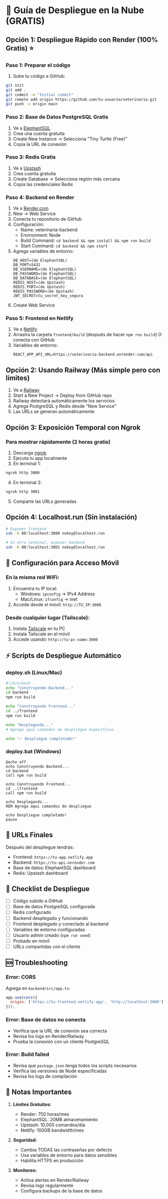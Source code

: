 # 🚀 Guía de Despliegue en la Nube (GRATIS)

## Opción 1: Despliegue Rápido con Render (100% Gratis) ⭐

### Paso 1: Preparar el código
1. Sube tu código a GitHub:
```bash
git init
git add .
git commit -m "Initial commit"
git remote add origin https://github.com/tu-usuario/veterinaria.git
git push -u origin main
```

### Paso 2: Base de Datos PostgreSQL Gratis
1. Ve a [ElephantSQL](https://www.elephantsql.com/)
2. Crea una cuenta gratuita
3. Create New Instance → Selecciona "Tiny Turtle (Free)"
4. Copia la URL de conexión

### Paso 3: Redis Gratis
1. Ve a [Upstash](https://upstash.com/)
2. Crea cuenta gratuita
3. Create Database → Selecciona región más cercana
4. Copia las credenciales Redis

### Paso 4: Backend en Render
1. Ve a [Render.com](https://render.com)
2. New → Web Service
3. Conecta tu repositorio de GitHub
4. Configuración:
   - Name: veterinaria-backend
   - Environment: Node
   - Build Command: `cd backend && npm install && npm run build`
   - Start Command: `cd backend && npm start`
5. Agrega variables de entorno:
   ```
   DB_HOST=(de ElephantSQL)
   DB_PORT=5432
   DB_USERNAME=(de ElephantSQL)
   DB_PASSWORD=(de ElephantSQL)
   DB_DATABASE=(de ElephantSQL)
   REDIS_HOST=(de Upstash)
   REDIS_PORT=(de Upstash)
   REDIS_PASSWORD=(de Upstash)
   JWT_SECRET=tu_secret_key_segura
   ```
6. Create Web Service

### Paso 5: Frontend en Netlify
1. Ve a [Netlify](https://www.netlify.com/)
2. Arrastra la carpeta `frontend/build` (después de hacer `npm run build`)
   O conecta con GitHub
3. Variables de entorno:
   ```
   REACT_APP_API_URL=https://veterinaria-backend.onrender.com/api
   ```

## Opción 2: Usando Railway (Más simple pero con límites)

1. Ve a [Railway](https://railway.app/)
2. Start a New Project → Deploy from GitHub repo
3. Railway detectará automáticamente los servicios
4. Agrega PostgreSQL y Redis desde "New Service"
5. Las URLs se generan automáticamente

## Opción 3: Exposición Temporal con Ngrok

### Para mostrar rápidamente (2 horas gratis)
1. Descarga [ngrok](https://ngrok.com/download)
2. Ejecuta tu app localmente
3. En terminal 1:
```bash
ngrok http 3000
```
4. En terminal 2:
```bash
ngrok http 3001
```
5. Comparte las URLs generadas

## Opción 4: Localhost.run (Sin instalación)

```bash
# Exponer frontend
ssh -R 80:localhost:3000 nokey@localhost.run

# En otra terminal, exponer backend
ssh -R 80:localhost:3001 nokey@localhost.run
```

## 📱 Configuración para Acceso Móvil

### En la misma red WiFi:
1. Encuentra tu IP local:
   - Windows: `ipconfig` → IPv4 Address
   - Mac/Linux: `ifconfig` → inet
2. Accede desde el móvil: `http://TU_IP:3000`

### Desde cualquier lugar (Tailscale):
1. Instala [Tailscale](https://tailscale.com/) en tu PC
2. Instala Tailscale en el móvil
3. Accede usando: `http://tu-pc-name:3000`

## ⚡ Scripts de Despliegue Automático

### deploy.sh (Linux/Mac)
```bash
#!/bin/bash
echo "Construyendo Backend..."
cd backend
npm run build

echo "Construyendo Frontend..."
cd ../frontend
npm run build

echo "Desplegando..."
# Agrega aquí comandos de despliegue específicos

echo "✅ Despliegue completado!"
```

### deploy.bat (Windows)
```batch
@echo off
echo Construyendo Backend...
cd backend
call npm run build

echo Construyendo Frontend...
cd ..\frontend
call npm run build

echo Desplegando...
REM Agrega aqui comandos de despliegue

echo Despliegue completado!
pause
```

## 🔗 URLs Finales

Después del despliegue tendrás:
- Frontend: `https://tu-app.netlify.app`
- Backend: `https://tu-api.onrender.com`
- Base de datos: ElephantSQL dashboard
- Redis: Upstash dashboard

## 🎯 Checklist de Despliegue

- [ ] Código subido a GitHub
- [ ] Base de datos PostgreSQL configurada
- [ ] Redis configurado
- [ ] Backend desplegado y funcionando
- [ ] Frontend desplegado y conectado al backend
- [ ] Variables de entorno configuradas
- [ ] Usuario admin creado (`npm run seed`)
- [ ] Probado en móvil
- [ ] URLs compartidas con el cliente

## 🆘 Troubleshooting

### Error: CORS
Agrega en `backend/src/app.ts`:
```javascript
app.use(cors({
  origin: ['https://tu-frontend.netlify.app', 'http://localhost:3000']
}));
```

### Error: Base de datos no conecta
- Verifica que la URL de conexión sea correcta
- Revisa los logs en Render/Railway
- Prueba la conexión con un cliente PostgreSQL

### Error: Build failed
- Revisa que `package.json` tenga todos los scripts necesarios
- Verifica las versiones de Node especificadas
- Revisa los logs de compilación

## 📝 Notas Importantes

1. **Límites Gratuitos:**
   - Render: 750 horas/mes
   - ElephantSQL: 20MB almacenamiento
   - Upstash: 10,000 comandos/día
   - Netlify: 100GB bandwidth/mes

2. **Seguridad:**
   - Cambia TODAS las contraseñas por defecto
   - Usa variables de entorno para datos sensibles
   - Habilita HTTPS en producción

3. **Monitoreo:**
   - Activa alertas en Render/Railway
   - Revisa logs regularmente
   - Configura backups de la base de datos